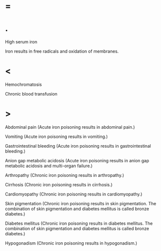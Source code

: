 # =

# .

High serum iron

Iron results in free radicals and oxidation of membranes.

# <

Hemochromatosis

Chronic blood transfusion

# >

Abdominal pain (Acute iron poisoning results in abdominal pain.)

Vomiting (Acute iron poisoning results in vomiting.)

Gastrointestinal bleeding (Acute iron poisoning results in gastrointestinal bleeding.)

Anion gap metabolic acidosis (Acute iron poisoning results in anion gap metabolic acidosis and multi-organ failure.)

Arthropathy (Chronic iron poisoning results in arthropathy.)

Cirrhosis (Chronic iron poisoning results in cirrhosis.)

Cardiomyopathy (Chronic iron poisoning results in cardiomyopathy.)

Skin pigmentation (Chronic iron poisoning results in skin pigmentation. The combination of skin pigmentation and diabetes mellitus is called bronze diabetes.)

Diabetes mellitus (Chronic iron poisoning results in diabetes mellitus. The combination of skin pigmentation and diabetes mellitus is called bronze diabetes.)

Hypogonadism (Chronic iron poisoning results in hypogonadism.)
